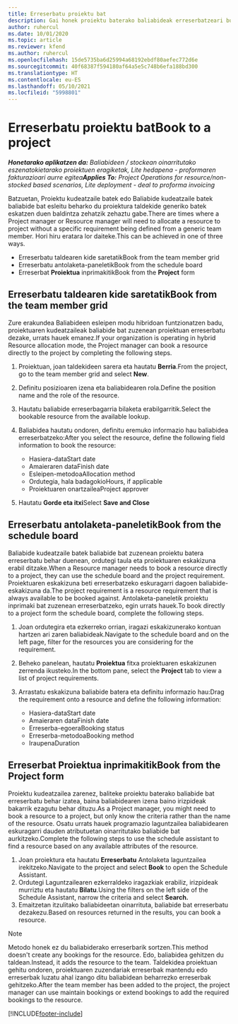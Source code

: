 ```yaml
---
title: Erreserbatu proiektu bat
description: Gai honek proiektu baterako baliabideak erreserbatzeari buruzko informazioa ematen du.
author: ruhercul
ms.date: 10/01/2020
ms.topic: article
ms.reviewer: kfend
ms.author: ruhercul
ms.openlocfilehash: 15de5735ba6d25994a68192ebdf80aefec772d6e
ms.sourcegitcommit: 40f68387f594180af64a5e5c748b6efa188bd300
ms.translationtype: HT
ms.contentlocale: eu-ES
ms.lasthandoff: 05/10/2021
ms.locfileid: "5998801"
---
```

# <a name="book-to-a-project"></a><span data-ttu-id="0be1e-103">Erreserbatu proiektu bat</span><span class="sxs-lookup"><span data-stu-id="0be1e-103">Book to a project</span></span>

<span data-ttu-id="0be1e-104">_**Honetarako aplikatzen da:** Baliabideen / stockean oinarritutako eszenatokietarako proiektuen eragiketak, Lite hedapena - proformaren fakturazioari aurre egitea_</span><span class="sxs-lookup"><span data-stu-id="0be1e-104">_**Applies To:** Project Operations for resource/non-stocked based scenarios, Lite deployment - deal to proforma invoicing_</span></span>

<span data-ttu-id="0be1e-105">Batzuetan, Proiektu kudeatzaile batek edo Baliabide kudeatzaile batek baliabide bat esleitu beharko du proiektura taldekide generiko batek eskatzen duen baldintza zehatzik zehaztu gabe.</span><span class="sxs-lookup"><span data-stu-id="0be1e-105">There are times where a Project manager or Resource manager will need to allocate a resource to project without a specific requirement being defined from a generic team member.</span></span> <span data-ttu-id="0be1e-106">Hori hiru eratara lor daiteke.</span><span class="sxs-lookup"><span data-stu-id="0be1e-106">This can be achieved in one of three ways.</span></span>

- <span data-ttu-id="0be1e-107">Erreserbatu taldearen kide saretatik</span><span class="sxs-lookup"><span data-stu-id="0be1e-107">Book from the team member grid</span></span>
- <span data-ttu-id="0be1e-108">Erreserbatu antolaketa-paneletik</span><span class="sxs-lookup"><span data-stu-id="0be1e-108">Book from the schedule board</span></span>
- <span data-ttu-id="0be1e-109">Erreserbat **Proiektua** inprimakitik</span><span class="sxs-lookup"><span data-stu-id="0be1e-109">Book from the **Project** form</span></span>

## <a name="book-from-the-team-member-grid"></a><span data-ttu-id="0be1e-110">Erreserbatu taldearen kide saretatik</span><span class="sxs-lookup"><span data-stu-id="0be1e-110">Book from the team member grid</span></span>

<span data-ttu-id="0be1e-111">Zure erakundea Baliabideen esleipen modu hibridoan funtzionatzen badu, proiektuaren kudeatzaileak baliabide bat zuzenean proiektuan erreserbatu dezake, urrats hauek emanez.</span><span class="sxs-lookup"><span data-stu-id="0be1e-111">If your organization is operating in hybrid Resource allocation mode, the Project manager can book a resource directly to the project by completing the following steps.</span></span>

1. <span data-ttu-id="0be1e-112">Proiektuan, joan taldekideen sarera eta hautatu **Berria**.</span><span class="sxs-lookup"><span data-stu-id="0be1e-112">From the project, go to the team member grid and select **New**.</span></span>
2. <span data-ttu-id="0be1e-113">Definitu posizioaren izena eta baliabidearen rola.</span><span class="sxs-lookup"><span data-stu-id="0be1e-113">Define the position name and the role of the resource.</span></span>
3. <span data-ttu-id="0be1e-114">Hautatu baliabide erreserbagarria bilaketa erabilgarritik.</span><span class="sxs-lookup"><span data-stu-id="0be1e-114">Select the bookable resource from the available lookup.</span></span>
4. <span data-ttu-id="0be1e-115">Baliabidea hautatu ondoren, definitu eremuko informazio hau baliabidea erreserbatzeko:</span><span class="sxs-lookup"><span data-stu-id="0be1e-115">After you select the resource, define the following field information to book the resource:</span></span>

    - <span data-ttu-id="0be1e-116">Hasiera-data</span><span class="sxs-lookup"><span data-stu-id="0be1e-116">Start date</span></span>
    - <span data-ttu-id="0be1e-117">Amaieraren data</span><span class="sxs-lookup"><span data-stu-id="0be1e-117">Finish date</span></span>
    - <span data-ttu-id="0be1e-118">Esleipen-metodoa</span><span class="sxs-lookup"><span data-stu-id="0be1e-118">Allocation method</span></span>
    - <span data-ttu-id="0be1e-119">Ordutegia, hala badagokio</span><span class="sxs-lookup"><span data-stu-id="0be1e-119">Hours, if applicable</span></span>
    - <span data-ttu-id="0be1e-120">Proiektuaren onartzailea</span><span class="sxs-lookup"><span data-stu-id="0be1e-120">Project approver</span></span>

6. <span data-ttu-id="0be1e-121">Hautatu **Gorde eta itxi**</span><span class="sxs-lookup"><span data-stu-id="0be1e-121">Select **Save and Close**</span></span>

## <a name="book-from-the-schedule-board"></a><span data-ttu-id="0be1e-122">Erreserbatu antolaketa-paneletik</span><span class="sxs-lookup"><span data-stu-id="0be1e-122">Book from the schedule board</span></span>

<span data-ttu-id="0be1e-123">Baliabide kudeatzaile batek baliabide bat zuzenean proiektu batera erreserbatu behar duenean, ordutegi taula eta proiektuaren eskakizuna erabil ditzake.</span><span class="sxs-lookup"><span data-stu-id="0be1e-123">When a Resource manager needs to book a resource directly to a project, they can use the schedule board and the project requirement.</span></span> <span data-ttu-id="0be1e-124">Proiektuaren eskakizuna beti erreserbatzeko eskuragarri dagoen baliabide-eskakizuna da.</span><span class="sxs-lookup"><span data-stu-id="0be1e-124">The project requirement is a resource requirement that is always available to be booked against.</span></span> <span data-ttu-id="0be1e-125">Antolaketa-paneletik proiektu inprimaki bat zuzenean erreserbatzeko, egin urrats hauek.</span><span class="sxs-lookup"><span data-stu-id="0be1e-125">To book directly to a project form the schedule board, complete the following steps.</span></span>

1. <span data-ttu-id="0be1e-126">Joan ordutegira eta ezkerreko orrian, iragazi eskakizunerako kontuan hartzen ari zaren baliabideak.</span><span class="sxs-lookup"><span data-stu-id="0be1e-126">Navigate to the schedule board and on the left page, filter for the resources you are considering for the requirement.</span></span>
2. <span data-ttu-id="0be1e-127">Beheko panelean, hautatu **Proiektua** fitxa proiektuaren eskakizunen zerrenda ikusteko.</span><span class="sxs-lookup"><span data-stu-id="0be1e-127">In the bottom pane, select the **Project** tab to view a list of project requirements.</span></span>
3. <span data-ttu-id="0be1e-128">Arrastatu eskakizuna baliabide batera eta definitu informazio hau:</span><span class="sxs-lookup"><span data-stu-id="0be1e-128">Drag the requirement onto a resource and define the following information:</span></span>

    - <span data-ttu-id="0be1e-129">Hasiera-data</span><span class="sxs-lookup"><span data-stu-id="0be1e-129">Start date</span></span>
    - <span data-ttu-id="0be1e-130">Amaieraren data</span><span class="sxs-lookup"><span data-stu-id="0be1e-130">Finish date</span></span>
    - <span data-ttu-id="0be1e-131">Erreserba-egoera</span><span class="sxs-lookup"><span data-stu-id="0be1e-131">Booking status</span></span>
    - <span data-ttu-id="0be1e-132">Erreserba-metodoa</span><span class="sxs-lookup"><span data-stu-id="0be1e-132">Booking method</span></span>
    - <span data-ttu-id="0be1e-133">Iraupena</span><span class="sxs-lookup"><span data-stu-id="0be1e-133">Duration</span></span>

## <a name="book-from-the-project-form"></a><span data-ttu-id="0be1e-134">Erreserbat Proiektua inprimakitik</span><span class="sxs-lookup"><span data-stu-id="0be1e-134">Book from the Project form</span></span>

<span data-ttu-id="0be1e-135">Proiektu kudeatzailea zarenez, baliteke proiektu baterako baliabide bat erreserbatu behar izatea, baina baliabidearen izena baino irizpideak bakarrik ezagutu behar dituzu.</span><span class="sxs-lookup"><span data-stu-id="0be1e-135">As a Project manager, you might need to book a resource to a project, but only know the criteria rather than the name of the resource.</span></span> <span data-ttu-id="0be1e-136">Osatu urrats hauek programazio laguntzailea baliabidearen eskuragarri dauden atributuetan oinarritutako baliabide bat aurkitzeko.</span><span class="sxs-lookup"><span data-stu-id="0be1e-136">Complete the following steps to use the schedule assistant to find a resource based on any available attributes of the resource.</span></span> 

1. <span data-ttu-id="0be1e-137">Joan proiektura eta hautatu **Erreserbatu** Antolaketa laguntzailea irekitzeko.</span><span class="sxs-lookup"><span data-stu-id="0be1e-137">Navigate to the project and select **Book** to open the Schedule Assistant.</span></span>
2. <span data-ttu-id="0be1e-138">Ordutegi Laguntzailearen ezkerraldeko iragazkiak erabiliz, irizpideak murriztu eta hautatu **Bilatu**.</span><span class="sxs-lookup"><span data-stu-id="0be1e-138">Using the filters on the left side of the Schedule Assistant, narrow the criteria and select **Search.**</span></span>
3. <span data-ttu-id="0be1e-139">Emaitzetan itzulitako baliabideetan oinarrituta, baliabide bat erreserbatu dezakezu.</span><span class="sxs-lookup"><span data-stu-id="0be1e-139">Based on resources returned in the results, you can book a resource.</span></span>

> [!NOTE]
> <span data-ttu-id="0be1e-140">Metodo honek ez du baliabiderako erreserbarik sortzen.</span><span class="sxs-lookup"><span data-stu-id="0be1e-140">This method doesn't create any bookings for the resource.</span></span> <span data-ttu-id="0be1e-141">Edo, baliabidea gehitzen du taldean.</span><span class="sxs-lookup"><span data-stu-id="0be1e-141">Instead, it adds the resource to the team.</span></span> <span data-ttu-id="0be1e-142">Taldekidea proiektuan gehitu ondoren, proiektuaren zuzendariak erreserbak mantendu edo erreserbak luzatu ahal izango ditu baliabidean beharrezko erreserbak gehitzeko.</span><span class="sxs-lookup"><span data-stu-id="0be1e-142">After the team member has been added to the project, the project manager can use maintain bookings or extend bookings to add the required bookings to the resource.</span></span>


[!INCLUDE[footer-include](../includes/footer-banner.md)]